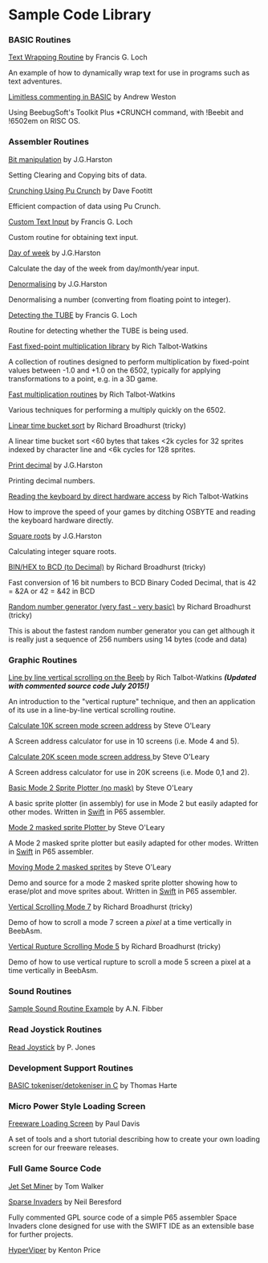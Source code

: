 # Sample Code Library

### BASIC Routines

[Text Wrapping Routine](Text_wrapping "wikilink") by Francis G. Loch

An example of how to dynamically wrap text for use in programs such as text adventures.

[Limitless commenting in BASIC](Limitless_commenting_in_BASIC "wikilink") by Andrew Weston

Using BeebugSoft's Toolkit Plus \*CRUNCH command, with !Beebit and !6502em on RISC OS.

### Assembler Routines

[Bit manipulation](Bit_manipulation "wikilink") by J.G.Harston

Setting Clearing and Copying bits of data.

[Crunching Using Pu Crunch](Crunching_Using_Pu_Crunch "wikilink") by Dave Footitt

Efficient compaction of data using Pu Crunch.

[Custom Text Input](Custom_text_input "wikilink") by Francis G. Loch

Custom routine for obtaining text input.

[Day of week](Day_of_week "wikilink") by J.G.Harston

Calculate the day of the week from day/month/year input.

[Denormalising](Denormalising "wikilink") by J.G.Harston

Denormalising a number (converting from floating point to integer).

[Detecting the TUBE](Detecting_the_TUBE "wikilink") by Francis G. Loch

Routine for detecting whether the TUBE is being used.

[Fast fixed-point multiplication library](Fast_fixed-point_multiplication_library "wikilink") by Rich Talbot-Watkins

A collection of routines designed to perform multiplication by fixed-point values between -1.0 and +1.0 on the 6502, typically for applying transformations to a point, e.g. in a 3D game.

[Fast multiplication routines](Fast_multiplication_routines "wikilink") by Rich Talbot-Watkins

Various techniques for performing a multiply quickly on the 6502.

[Linear time bucket sort](Linear_time_bucket_sort "wikilink") by Richard Broadhurst (tricky)

A linear time bucket sort &lt;60 bytes that takes &lt;2k cycles for 32 sprites indexed by character line and &lt;6k cycles for 128 sprites.

[Print decimal](Print_decimal "wikilink") by J.G.Harston

Printing decimal numbers.

[Reading the keyboard by direct hardware access](Reading_the_keyboard_by_direct_hardware_access "wikilink") by Rich Talbot-Watkins

How to improve the speed of your games by ditching OSBYTE and reading the keyboard hardware directly.

[Square roots](Square_roots "wikilink") by J.G.Harston

Calculating integer square roots.

[BIN/HEX to BCD (to Decimal)](BIN/HEX_to_BCD_(to_Decimal) "wikilink") by Richard Broadhurst (tricky)

Fast conversion of 16 bit numbers to BCD Binary Coded Decimal, that is 42 = &2A or 42 = &42 in BCD

[Random number generator (very fast - very basic)](Random_number_generator_(very_fast_-_very_basic) "wikilink") by Richard Broadhurst (tricky)

This is about the fastest random number generator you can get although it is really just a sequence of 256 numbers using 14 bytes (code and data)

### Graphic Routines

[Line by line vertical scrolling on the Beeb](How_to_do_the_smooth_vertical_scrolling "wikilink") by Rich Talbot-Watkins ***(Updated with commented source code July 2015!)***

An introduction to the "vertical rupture" technique, and then an application of its use in a line-by-line vertical scrolling routine.

[Calculate 10K screen mode screen address](Calculate_Screen_Address10KMode "wikilink") by Steve O'Leary

A Screen address calculator for use in 10 screens (i.e. Mode 4 and 5).

[Calculate 20K sceen mode screen address ](Calculate_Screen_Address "wikilink") by Steve O'Leary

A Screen address calculator for use in 20K screens (i.e. Mode 0,1 and 2).

[Basic Mode 2 Sprite Plotter (no mask)](Basic_Sprite_plotter "wikilink") by Steve O'Leary

A basic sprite plotter (in assembly) for use in Mode 2 but easily adapted for other modes. Written in [Swift](SWIFT "wikilink") in P65 assembler.

[Mode 2 masked sprite Plotter ](Mode2_MaskedSprite_Plotter "wikilink") by Steve O'Leary

A Mode 2 masked sprite plotter but easily adapted for other modes. Written in [Swift](SWIFT "wikilink") in P65 assembler.

[Moving Mode 2 masked sprites](MovingSpritesMode2 "wikilink") by Steve O'Leary

Demo and source for a mode 2 masked sprite plotter showing how to erase/plot and move sprites about. Written in [Swift](SWIFT "wikilink") in P65 assembler.

[Vertical Scrolling Mode 7](VerticalScrollingMode7 "wikilink") by Richard Broadhurst (tricky)

Demo of how to scroll a mode 7 screen a <i>pixel</i> at a time vertically in BeebAsm.

[Vertical Rupture Scrolling Mode 5](VerticalRuptureScrollingMode5 "wikilink") by Richard Broadhurst (tricky)

Demo of how to use vertical rupture to scroll a mode 5 screen a pixel at a time vertically in BeebAsm.

### Sound Routines

[Sample Sound Routine Example](Sample_Sound_Routine_Example "wikilink") by A.N. Fibber

### Read Joystick Routines

[Read Joystick](Read_Joystick "wikilink") by P. Jones

### Development Support Routines

[BASIC tokeniser/detokeniser in C](BASIC_tokeniser/detokeniser_in_C "wikilink") by Thomas Harte

### Micro Power Style Loading Screen

[Freeware Loading Screen](Freeware_Loading_Screen "wikilink") by Paul Davis

A set of tools and a short tutorial describing how to create your own loading screen for our freeware releases.

### Full Game Source Code

[Jet Set Miner](Jet_Set_Miner "wikilink") by Tom Walker

[Sparse Invaders](Sparse_Invaders "wikilink") by Neil Beresford

Fully commented GPL source code of a simple P65 assembler Space Invaders clone designed for use with the SWIFT IDE as an extensible base for further projects.

[HyperViper](HyperViper "wikilink") by Kenton Price
